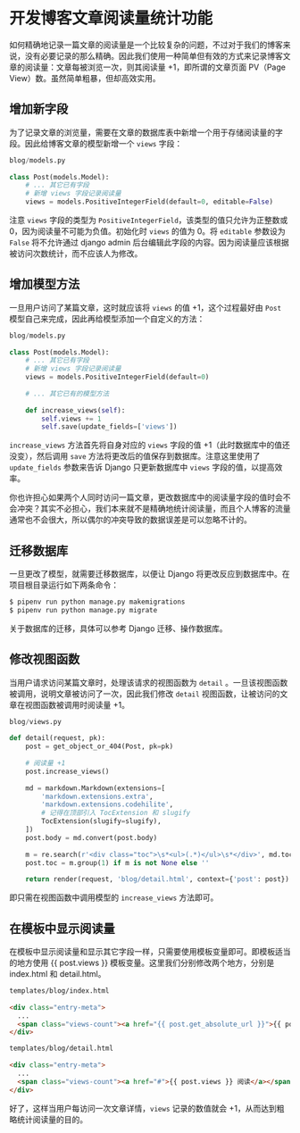 # 开发博客文章阅读量统计功能

如何精确地记录一篇文章的阅读量是一个比较复杂的问题，不过对于我们的博客来说，没有必要记录的那么精确。因此我们使用一种简单但有效的方式来记录博客文章的阅读量：文章每被浏览一次，则其阅读量 +1，即所谓的文章页面 PV（Page View）数。虽然简单粗暴，但却高效实用。

## 增加新字段

为了记录文章的浏览量，需要在文章的数据库表中新增一个用于存储阅读量的字段。因此给博客文章的模型新增一个 `views` 字段：

```python
blog/models.py
 
class Post(models.Model):
    # ... 其它已有字段
    # 新增 views 字段记录阅读量
    views = models.PositiveIntegerField(default=0, editable=False)
```

注意 `views` 字段的类型为 `PositiveIntegerField`，该类型的值只允许为正整数或 0，因为阅读量不可能为负值。初始化时 `views` 的值为 0。将 `editable` 参数设为 `False` 将不允许通过 django admin 后台编辑此字段的内容。因为阅读量应该根据被访问次数统计，而不应该人为修改。

## 增加模型方法

一旦用户访问了某篇文章，这时就应该将 `views` 的值 +1，这个过程最好由 `Post` 模型自己来完成，因此再给模型添加一个自定义的方法：

```python
blog/models.py
 
class Post(models.Model):
    # ... 其它已有字段
    # 新增 views 字段记录阅读量
    views = models.PositiveIntegerField(default=0)
 
    # ... 其它已有的模型方法
 
    def increase_views(self):
        self.views += 1
        self.save(update_fields=['views'])
```

`increase_views` 方法首先将自身对应的 `views` 字段的值 +1（此时数据库中的值还没变），然后调用 `save` 方法将更改后的值保存到数据库。注意这里使用了 `update_fields` 参数来告诉 Django 只更新数据库中 `views` 字段的值，以提高效率。

你也许担心如果两个人同时访问一篇文章，更改数据库中的阅读量字段的值时会不会冲突？其实不必担心，我们本来就不是精确地统计阅读量，而且个人博客的流量通常也不会很大，所以偶尔的冲突导致的数据误差是可以忽略不计的。

## 迁移数据库

一旦更改了模型，就需要迁移数据库，以便让 Django 将更改反应到数据库中。在项目根目录运行如下两条命令：

```python
$ pipenv run python manage.py makemigrations
$ pipenv run python manage.py migrate
```

关于数据库的迁移，具体可以参考 Django 迁移、操作数据库。

## 修改视图函数

当用户请求访问某篇文章时，处理该请求的视图函数为 `detail` 。一旦该视图函数被调用，说明文章被访问了一次，因此我们修改 `detail` 视图函数，让被访问的文章在视图函数被调用时阅读量 +1。

```python
blog/views.py
 
def detail(request, pk):
    post = get_object_or_404(Post, pk=pk)
 
    # 阅读量 +1
    post.increase_views()
 
    md = markdown.Markdown(extensions=[
        'markdown.extensions.extra',
        'markdown.extensions.codehilite',
        # 记得在顶部引入 TocExtension 和 slugify
        TocExtension(slugify=slugify),
    ])
    post.body = md.convert(post.body)
 
    m = re.search(r'<div class="toc">\s*<ul>(.*)</ul>\s*</div>', md.toc, re.S)
    post.toc = m.group(1) if m is not None else ''
 
    return render(request, 'blog/detail.html', context={'post': post})
```

即只需在视图函数中调用模型的 `increase_views` 方法即可。


## 在模板中显示阅读量

在模板中显示阅读量和显示其它字段一样，只需要使用模板变量即可。即模板适当的地方使用 {{ post.views }} 模板变量。这里我们分别修改两个地方，分别是 index.html 和 detail.html。

```html
templates/blog/index.html
 
<div class="entry-meta">
  ...
  <span class="views-count"><a href="{{ post.get_absolute_url }}">{{ post.views }} 阅读</a></span>
</div>
```

```html
templates/blog/detail.html
 
<div class="entry-meta">
  ...
  <span class="views-count"><a href="#">{{ post.views }} 阅读</a></span>
</div>
```

好了，这样当用户每访问一次文章详情，`views` 记录的数值就会 +1，从而达到粗略统计阅读量的目的。